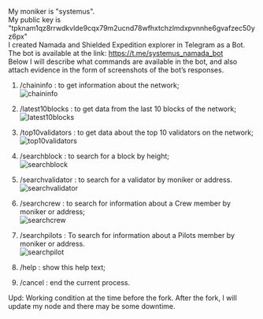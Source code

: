 My moniker is "systemus".  
My public key is "tpknam1qz8rrwdkvlde9cqx79m2ucnd78wfhxtchzlmdxpvnnhe6gvafzec50yz6px"  
I created Namada and Shielded Expedition explorer in Telegram as a Bot.  
The bot is available at the link: https://t.me/systemus_namada_bot  
Below I will describe what commands are available in the bot, and also attach evidence in the form of screenshots of the bot’s responses.  

1) /chaininfo : to get information about the network;  
   ![chaininfo](https://github.com/fsokras/systemus-namada-bot/assets/102593471/a5422860-cbea-4f86-bda5-18cae8b9cacb)
2)  /latest10blocks : to get data from the last 10 blocks of the network;  
   ![latest10blocks](https://github.com/fsokras/systemus-namada-bot/assets/102593471/e1f75585-1d8e-405c-86bc-ff926a469d0c)
3)   /top10validators : to get data about the top 10 validators on the network;  
   ![top10validators](https://github.com/fsokras/systemus-namada-bot/assets/102593471/2cd3fa92-688f-4aaa-a236-5e98c013fd6f)
4)  /searchblock : to search for a block by height;  
   ![searchblock](https://github.com/fsokras/systemus-namada-bot/assets/102593471/acd812b1-9d45-4c58-88d6-ca3c35bd8bf1)
5)  /searchvalidator : to search for a validator by moniker or address.  
   ![searchvalidator](https://github.com/fsokras/systemus-namada-bot/assets/102593471/d569fbd3-9bfb-48ff-a445-24b87a0add3c)
6)  /searchcrew : to search for information about a Crew member by moniker or address;  
   ![searchcrew](https://github.com/fsokras/systemus-namada-bot/assets/102593471/9004621d-6446-4b84-9898-00b83389a42f)
7)   /searchpilots : To search for information about a Pilots member by moniker or address.  
    ![searchpilot](https://github.com/fsokras/systemus-namada-bot/assets/102593471/909b1930-5894-4df3-b67f-3035390ab884)

8)   /help : show this help text;  
9)   /cancel : end the current process.

Upd: Working condition at the time before the fork. After the fork, I will update my node and there may be some downtime.


